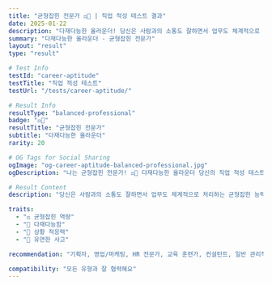 ```yaml
---
title: "균형잡힌 전문가 ⚖️💼 | 직업 적성 테스트 결과"
date: 2025-01-22
description: "다재다능한 올라운더! 당신은 사람과의 소통도 잘하면서 업무도 체계적으로 처리하는 균형잡힌 능력을 가지고 있어요. 상황에 맞게 유연하게 대처할 수 있어 다양한 분야에서 활약할 수 있습니다...."
summary: "다재다능한 올라운더 - 균형잡힌 전문가"
layout: "result"
type: "result"

# Test Info
testId: "career-aptitude"
testTitle: "직업 적성 테스트"
testUrl: "/tests/career-aptitude/"

# Result Info
resultType: "balanced-professional"
badge: "⚖️💼"
resultTitle: "균형잡힌 전문가"
subtitle: "다재다능한 올라운더"
rarity: 20

# OG Tags for Social Sharing
ogImage: "og-career-aptitude-balanced-professional.jpg"
ogDescription: "나는 균형잡힌 전문가! ⚖️💼 다재다능한 올라운더 당신의 직업 적성 테스트 결과는?"

# Result Content
description: "당신은 사람과의 소통도 잘하면서 업무도 체계적으로 처리하는 균형잡힌 능력을 가지고 있어요. 상황에 맞게 유연하게 대처할 수 있어 다양한 분야에서 활약할 수 있습니다."

traits:
  - "⚖️ 균형잡힌 역량"
  - "💼 다재다능함"
  - "🌿 상황 적응력"
  - "🎨 유연한 사고"

recommendation: "기획자, 영업/마케팅, HR 전문가, 교육 훈련가, 컨설턴트, 일반 관리직, 프리랜서 등 다양한 분야가 잘 어울립니다."

compatibility: "모든 유형과 잘 협력해요"
---
```


